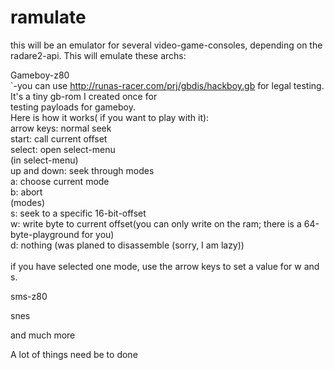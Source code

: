 ramulate
========

this will be an emulator for several video-game-consoles, depending on the radare2-api.
This will emulate these archs:


Gameboy-z80 <br>
  `-you can use http://runas-racer.com/prj/gbdis/hackboy.gb for legal testing. It's a tiny gb-rom I created once for <br>
  testing payloads for gameboy. <br>
    Here is how it works( if you want to play with it): <br>
    arrow keys: normal seek <br>
    start: call current offset <br>
    select: open select-menu <br>
      (in select-menu) <br>
      up and down: seek through modes <br>
      a: choose current mode <br>
      b: abort <br>
      (modes) <br>
      s: seek to a specific 16-bit-offset <br>
      w: write byte to current offset(you can only write on the ram; there is a 64-byte-playground for you) <br>
      d: nothing (was planed to disassemble (sorry, I am lazy)) <br> <br>
      if you have selected one mode, use the arrow keys to set a value for w and s.

sms-z80

snes

and much more

A lot of things need be to done
